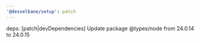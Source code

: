 ```yaml
---
'@desselbane/setup': patch
---
```


deps: [patch|devDependencies] Update package @types/node from 24.0.14 to 24.0.15
